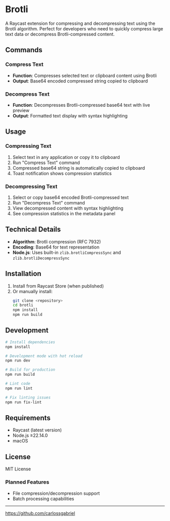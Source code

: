 # Brotli

A Raycast extension for compressing and decompressing text using the Brotli algorithm. Perfect for developers who need to quickly compress large text data or decompress Brotli-compressed content.

## Commands

### Compress Text

- **Function**: Compresses selected text or clipboard content using Brotli
- **Output**: Base64 encoded compressed string copied to clipboard

### Decompress Text

- **Function**: Decompresses Brotli-compressed base64 text with live preview
- **Output**: Formatted text display with syntax highlighting

## Usage

### Compressing Text

1. Select text in any application or copy it to clipboard
2. Run "Compress Text" command
3. Compressed base64 string is automatically copied to clipboard
4. Toast notification shows compression statistics

### Decompressing Text

1. Select or copy base64 encoded Brotli-compressed text
2. Run "Decompress Text" command
3. View decompressed content with syntax highlighting
4. See compression statistics in the metadata panel

## Technical Details

- **Algorithm**: Brotli compression (RFC 7932)
- **Encoding**: Base64 for text representation
- **Node.js**: Uses built-in `zlib.brotliCompressSync` and `zlib.brotliDecompressSync`

## Installation

1. Install from Raycast Store (when published)
2. Or manually install:
   ```bash
   git clone <repository>
   cd brotli
   npm install
   npm run build
   ```

## Development

```bash
# Install dependencies
npm install

# Development mode with hot reload
npm run dev

# Build for production
npm run build

# Lint code
npm run lint

# Fix linting issues
npm run fix-lint
```

## Requirements

- Raycast (latest version)
- Node.js ≥22.14.0
- macOS

## License

MIT License

### Planned Features

- File compression/decompression support
- Batch processing capabilities

---

https://github.com/carlossgabriel
